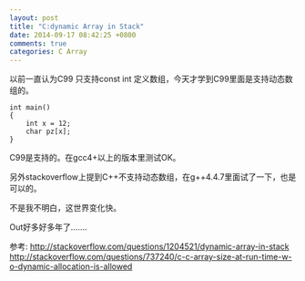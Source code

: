 ```yaml
---
layout: post
title: "C:dynamic Array in Stack"
date: 2014-09-17 08:42:25 +0800
comments: true
categories: C Array
---
```

以前一直认为C99 只支持const int 定义数组，今天才学到C99里面是支持动态数组的。

```
int main()
{
    int x = 12;
    char pz[x];
}
```
C99是支持的。在gcc4+以上的版本里测试OK。

另外stackoverflow上提到C++不支持动态数组，在g++4.4.7里面试了一下，也是可以的。

不是我不明白，这世界变化快。

Out好多好多年了…….

参考:
http://stackoverflow.com/questions/1204521/dynamic-array-in-stack http://stackoverflow.com/questions/737240/c-c-array-size-at-run-time-w-o-dynamic-allocation-is-allowed
